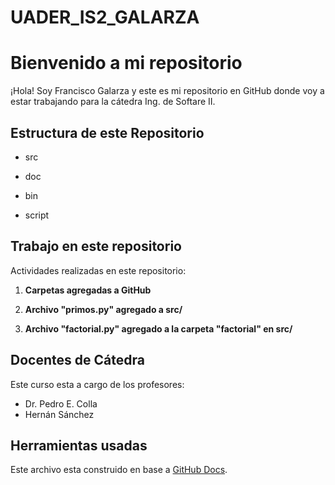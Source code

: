# UADER_IS2_GALARZA

# Bienvenido a mi repositorio

¡Hola! Soy Francisco Galarza y este es mi repositorio en GitHub donde voy a estar trabajando para la cátedra Ing. de Softare II.

## Estructura de este Repositorio


- src
   
- doc
   
- bin

- script

## Trabajo en este repositorio

Actividades realizadas en este repositorio:

1. **Carpetas agregadas a GitHub**
   
2. **Archivo "primos.py" agregado a src/**
   
3. **Archivo "factorial.py" agregado a la carpeta "factorial" en src/**
   


## Docentes de Cátedra

Este curso esta a cargo de los profesores:

- Dr. Pedro E. Colla
- Hernán Sánchez

## Herramientas usadas

Este archivo esta construido en base a [GitHub Docs](https://docs.github.com/).

